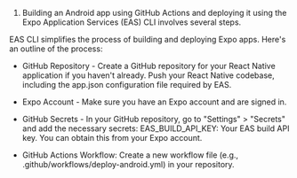 
1. Building an Android app using GitHub Actions and deploying it using the Expo Application Services (EAS) CLI involves several steps. 

EAS CLI simplifies the process of building and deploying Expo apps. Here's an outline of the process:

* GitHub Repository - 
    Create a GitHub repository for your React Native application if you haven't already.
    Push your React Native codebase, including the app.json configuration file required by EAS.

* Expo Account - 
    Make sure you have an Expo account and are signed in.

* GitHub Secrets - 
    In your GitHub repository, go to "Settings" > "Secrets" and add the necessary secrets:
        EAS_BUILD_API_KEY: Your EAS build API key. You can obtain this from your Expo account.

* GitHub Actions Workflow:
    Create a new workflow file (e.g., .github/workflows/deploy-android.yml) in your repository.
